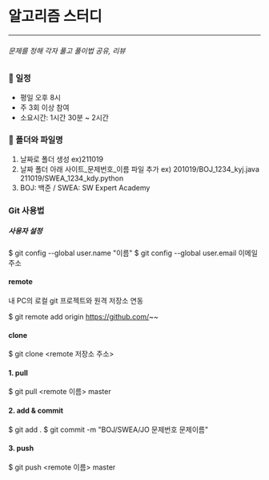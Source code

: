 # 알고리즘 스터디
----
###### 문제를 정해 각자 풀고 풀이법 공유, 리뷰


### 📝 일정
- 평일 오후 8시
- 주 3회 이상 참여
- 소요시간: 1시간 30분 ~ 2시간


### 📁 폴더와 파일명
1. 날짜로 폴더 생성
ex)211019
2. 날짜 폴더 아래 사이트_문제번호_이름 파일 추가
ex) 201019/BOJ_1234_kyj.java
211019/SWEA_1234_kdy.python
3. BOJ: 백준 / SWEA: SW Expert Academy



### Git 사용법

##### 사용자 설정

 $ git config --global user.name "이름"
 $ git config --global user.email 이메일주소


#### remote
내 PC의 로컬 git 프로젝트와 원격 저장소 연동

 $ git remote add origin https://github.com/~~

#### clone

 $ git clone <remote 저장소 주소>

#### 1. pull

  $ git pull <remote 이름> master

#### 2. add & commit

 $ git add .
 $ git commit -m "BOJ/SWEA/JO 문제번호 문제이름"

#### 3. push

 $ git push <remote 이름> master


